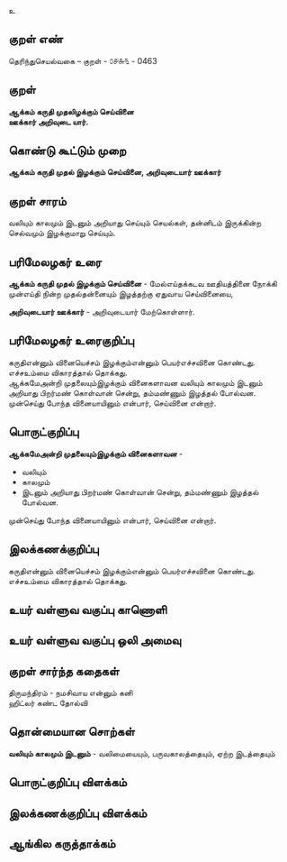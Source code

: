 உ

## குறள் எண் 

தெரிந்துசெயல்வகை – குறள் - ௦௪௬௩ - 0463  

## குறள் 

**ஆக்கம் கருதி முதலிழக்கும் செய்வினை  
ஊக்கார் அறிவுடை யார்.**

## கொண்டு கூட்டும் முறை

**ஆக்கம் கருதி முதல் இழக்கும் செய்வினை, அறிவுடையார் ஊக்கார்**  

## குறள் சாரம் 

வலியும் காலமும் இடனும் அறியாது செய்யும் செயல்கள், தன்னிடம் இருக்கின்ற செல்வமும் இழக்குமாறு செய்யும்.  

## பரிமேலழகர் உரை

**ஆக்கம் கருதி முதல் இழக்கும் செய்வினை** - மேல்எய்தக்கடவ ஊதியத்தினை நோக்கி முன்எய்தி நின்ற முதல்தன்னையும் இழத்தற்கு ஏதுவாய செய்வினையை,  

**அறிவுடையார் ஊக்கார்** - அறிவுடையார் மேற்கொள்ளார்.  

## பரிமேலழகர் உரைகுறிப்பு   

கருதிஎன்னும் வினையெச்சம் இழக்கும்என்னும் பெயர்எச்சவினை கொண்டது.  
எச்சஉம்மை விகாரத்தால் தொக்கது.  
ஆக்கமேஅன்றி முதலையும்இழக்கும் வினைகளாவன வலியும் காலமும் இடனும் அறியாது பிறர்மண் கொள்வான் சென்று, தம்மண்ணும் இழத்தல் போல்வன.  
முன்செய்து போந்த வினையாயினும் என்பார், செய்வினை என்றார்.   

## பொருட்குறிப்பு 
  
**ஆக்கமேஅன்றி முதலையும்இழக்கும் வினைகளாவன** -  
* வலியும்  
* காலமும்   
* இடனும் அறியாது பிறர்மண் கொள்வான் சென்று, தம்மண்ணும் இழத்தல் போல்வன.   

முன்செய்து போந்த வினையாயினும் என்பார், செய்வினை என்றார்.   

## இலக்கணக்குறிப்பு  

கருதிஎன்னும் வினையெச்சம் இழக்கும்என்னும் பெயர்எச்சவினை கொண்டது.  
எச்சஉம்மை விகாரத்தால் தொக்கது.  

## உயர் வள்ளுவ வகுப்பு காணொளி


## உயர் வள்ளுவ வகுப்பு ஒலி அமைவு 

 
## குறள் சார்ந்த கதைகள் 

திருமந்திரம் - நமசிவாய என்னும் கனி    
ஹிட்லர் கண்ட தோல்வி  


## தொன்மையான சொற்கள்

**வலியும் காலமும் இடனும்** - வலிமையையும், பருவகாலத்தையும், ஏற்ற இடத்தையும்   

## பொருட்குறிப்பு விளக்கம்


## இலக்கணக்குறிப்பு விளக்கம்


## ஆங்கில கருத்தாக்கம் 



